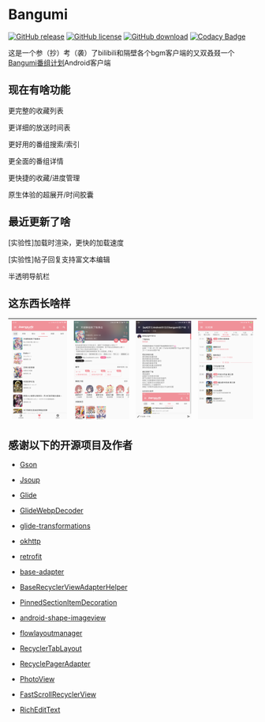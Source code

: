# Bangumi
[![GitHub release](https://img.shields.io/github/release/ekibun/Bangumi.svg)](https://github.com/ekibun/Bangumi/releases)
[![GitHub license](https://img.shields.io/github/license/ekibun/Bangumi.svg)](https://github.com/ekibun/Bangumi)
[![GitHub download](https://img.shields.io/github/downloads/ekibun/Bangumi/total.svg)](https://github.com/ekibun/Bangumi/releases)
[![Codacy Badge](https://api.codacy.com/project/badge/Grade/b88b68a9b500403f9062a86a8c3388c0)](https://www.codacy.com/manual/ekibun/Bangumi?utm_source=github.com&amp;utm_medium=referral&amp;utm_content=ekibun/Bangumi&amp;utm_campaign=Badge_Grade)

这是一个参（抄）考（袭）了bilibili和隔壁各个bgm客户端的又双叒叕一个[Bangumi番组计划](https://bgm.tv)Android客户端

## 现在有啥功能

更完整的收藏列表

更详细的放送时间表

更好用的番组搜索/索引

更全面的番组详情

更快捷的收藏/进度管理

原生体验的超展开/时间胶囊

## 最近更新了啥

\[实验性]加载时渲染，更快的加载速度

\[实验性]帖子回复支持富文本编辑

半透明导航栏

## 这东西长啥样

| ![](./images/prev1.png) | ![](./images/prev2.png) | ![](./images/prev3.png) | ![](./images/prev4.png) |
| ---- | ---- | ---- | ---- |

## 感谢以下的开源项目及作者

-   [Gson](https://github.com/google/gson)

-   [Jsoup](https://jsoup.org/)

-   [Glide](https://github.com/bumptech/glide)

-   [GlideWebpDecoder](https://github.com/zjupure/GlideWebpDecoder)

-   [glide-transformations](https://github.com/wasabeef/glide-transformations)

-   [okhttp](https://github.com/square/okhttp)

-   [retrofit](https://github.com/square/retrofit)

-   [base-adapter](https://github.com/hongyangAndroid/baseAdapter)

-   [BaseRecyclerViewAdapterHelper](https://github.com/CymChad/BaseRecyclerViewAdapterHelper)

-   [PinnedSectionItemDecoration](https://github.com/oubowu/PinnedSectionItemDecoration)

-   [android-shape-imageview](https://github.com/siyamed/android-shape-imageview)

-   [flowlayoutmanager](https://github.com/xiaofeng-han/AndroidLibs/tree/master/flowlayoutmanager)

-   [RecyclerTabLayout](https://github.com/nshmura/RecyclerTabLayout)

-   [RecyclePagerAdapter](https://github.com/AlexMofer/RecyclePagerAdapter)

-   [PhotoView](https://github.com/chrisbanes/PhotoView)

-   [FastScrollRecyclerView](https://github.com/timusus/RecyclerView-FastScroll)

-   [RichEditText](https://github.com/awarmisland/RichEditText)
